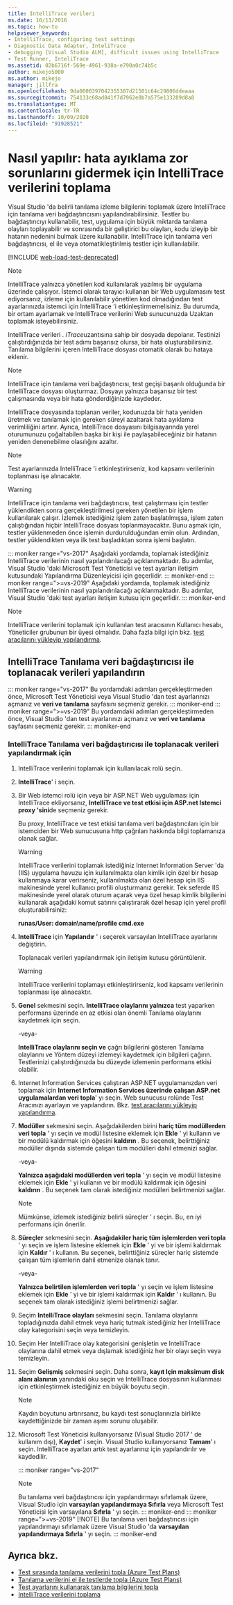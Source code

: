 ```yaml
---
title: IntelliTrace verileri
ms.date: 10/13/2016
ms.topic: how-to
helpviewer_keywords:
- IntelliTrace, configuring test settings
- Diagnostic Data Adapter, InteliTrace
- debugging [Visual Studio ALM], difficult issues using IntelliTrace
- Test Runner, InteliTrace
ms.assetid: 02b6716f-569e-4961-938a-e790a0c74b5c
author: mikejo5000
ms.author: mikejo
manager: jillfra
ms.openlocfilehash: 9da0000397042355387d21501c64c29806ddeaaa
ms.sourcegitcommit: 754133c68ad841f7d7962e0b7a575e133289d8a8
ms.translationtype: MT
ms.contentlocale: tr-TR
ms.lasthandoff: 10/09/2020
ms.locfileid: "91928521"
---
```

# <a name="how-to-collect-intellitrace-data-to-help-debug-difficult-issues"></a>Nasıl yapılır: hata ayıklama zor sorunlarını gidermek için IntelliTrace verilerini toplama

Visual Studio 'da belirli tanılama izleme bilgilerini toplamak üzere IntelliTrace için tanılama veri bağdaştırıcısını yapılandırabilirsiniz. Testler bu bağdaştırıcıyı kullanabilir, test, uygulama için büyük miktarda tanılama olayları toplayabilir ve sonrasında bir geliştirici bu olayları, kodu izleyip bir hatanın nedenini bulmak üzere kullanabilir. IntelliTrace için tanılama veri bağdaştırıcısı, el ile veya otomatikleştirilmiş testler için kullanılabilir.

[!INCLUDE [web-load-test-deprecated](includes/web-load-test-deprecated.md)]

> [!NOTE]
> IntelliTrace yalnızca yönetilen kod kullanılarak yazılmış bir uygulama üzerinde çalışıyor. İstemci olarak tarayıcı kullanan bir Web uygulamasını test ediyorsanız, izleme için kullanılabilir yönetilen kod olmadığından test ayarlarınızda istemci için IntelliTrace 'i etkinleştirmemelisiniz. Bu durumda, bir ortam ayarlamak ve IntelliTrace verilerini Web sunucunuzda Uzaktan toplamak isteyebilirsiniz.

IntelliTrace verileri *. iTrace*uzantısına sahip bir dosyada depolanır. Testinizi çalıştırdığınızda bir test adımı başarısız olursa, bir hata oluşturabilirsiniz. Tanılama bilgilerini içeren IntelliTrace dosyası otomatik olarak bu hataya eklenir.

> [!NOTE]
> IntelliTrace için tanılama veri bağdaştırıcısı, test geçişi başarılı olduğunda bir IntelliTrace dosyası oluşturmaz. Dosyayı yalnızca başarısız bir test çalışmasında veya bir hata gönderdiğinizde kaydeder.

IntelliTrace dosyasında toplanan veriler, kodunuzda bir hata yeniden üretmek ve tanılamak için gereken süreyi azaltarak hata ayıklama verimliliğini artırır. Ayrıca, IntelliTrace dosyasını bilgisayarında yerel oturumunuzu çoğaltabilen başka bir kişi ile paylaşabileceğiniz bir hatanın yeniden denenebilme olasılığını azaltır.

> [!NOTE]
> Test ayarlarınızda IntelliTrace 'i etkinleştirirseniz, kod kapsamı verilerinin toplanması işe alınacaktır.

> [!WARNING]
> IntelliTrace için tanılama veri bağdaştırıcısı, test çalıştırması için testler yüklendikten sonra gerçekleştirilmesi gereken yönetilen bir işlem kullanılarak çalışır. İzlemek istediğiniz işlem zaten başlatılmışsa, işlem zaten çalıştığından hiçbir IntelliTrace dosyası toplanmayacaktır. Bunu aşmak için, testler yüklenmeden önce işlemin durdurulduğundan emin olun. Ardından, testler yüklendikten veya ilk test başladıktan sonra işlemi başlatın.

::: moniker range="vs-2017"
Aşağıdaki yordamda, toplamak istediğiniz IntelliTrace verilerinin nasıl yapılandırılacağı açıklanmaktadır. Bu adımlar, Visual Studio 'daki Microsoft Test Yöneticisi ve test ayarları iletişim kutusundaki Yapılandırma Düzenleyicisi için geçerlidir.
::: moniker-end
::: moniker range=">=vs-2019"
Aşağıdaki yordamda, toplamak istediğiniz IntelliTrace verilerinin nasıl yapılandırılacağı açıklanmaktadır. Bu adımlar, Visual Studio 'daki test ayarları iletişim kutusu için geçerlidir.
::: moniker-end

> [!NOTE]
> IntelliTrace verilerini toplamak için kullanılan test aracısının Kullanıcı hesabı, Yöneticiler grubunun bir üyesi olmalıdır. Daha fazla bilgi için bkz. [test aracılarını yükleyip yapılandırma](../test/lab-management/install-configure-test-agents.md).

## <a name="configure-the-data-to-collect-with-the-intellitrace-diagnostic-data-adapter"></a>IntelliTrace Tanılama veri bağdaştırıcısı ile toplanacak verileri yapılandırın

::: moniker range="vs-2017"
Bu yordamdaki adımları gerçekleştirmeden önce, Microsoft Test Yöneticisi veya Visual Studio 'dan test ayarlarınızı açmanız ve **veri ve tanılama** sayfasını seçmeniz gerekir.
::: moniker-end
::: moniker range=">=vs-2019"
Bu yordamdaki adımları gerçekleştirmeden önce, Visual Studio 'dan test ayarlarınızı açmanız ve **veri ve tanılama** sayfasını seçmeniz gerekir.
::: moniker-end

### <a name="to-configure-the-data-to-collect-with-the-intellitrace-diagnostic-data-adapter"></a>IntelliTrace Tanılama veri bağdaştırıcısı ile toplanacak verileri yapılandırmak için

1. IntelliTrace verilerini toplamak için kullanılacak rolü seçin.

2. **IntelliTrace**' i seçin.

3. Bir Web istemci rolü için veya bir ASP.NET Web uygulaması için IntelliTrace ekliyorsanız, **IntelliTrace ve test etkisi için ASP.net Istemci proxy 'sini**de seçmeniz gerekir.

     Bu proxy, IntelliTrace ve test etkisi tanılama veri bağdaştırıcıları için bir istemciden bir Web sunucusuna http çağrıları hakkında bilgi toplamanıza olanak sağlar.

    > [!WARNING]
    > IntelliTrace verilerini toplamak istediğiniz Internet Information Server 'da (IIS) uygulama havuzu için kullanılmakta olan kimlik için özel bir hesap kullanmaya karar verirseniz, kullanılmakta olan özel hesap için IIS makinesinde yerel kullanıcı profili oluşturmanız gerekir. Tek seferde IIS makinesinde yerel olarak oturum açarak veya özel hesap kimlik bilgilerini kullanarak aşağıdaki komut satırını çalıştırarak özel hesap için yerel profil oluşturabilirsiniz:
    >
    > **runas/User: domain\name/profile cmd.exe**

4. **IntelliTrace** için **Yapılandır** ' ı seçerek varsayılan IntelliTrace ayarlarını değiştirin.

     Toplanacak verileri yapılandırmak için iletişim kutusu görüntülenir.

    > [!WARNING]
    > IntelliTrace verilerini toplamayı etkinleştirirseniz, kod kapsamı verilerinin toplanması işe alınacaktır.

5. **Genel** sekmesini seçin. **IntelliTrace olaylarını yalnızca** test yaparken performans üzerinde en az etkisi olan önemli Tanılama olaylarını kaydetmek için seçin.

     -veya-

     **IntelliTrace olaylarını seçin ve** çağrı bilgilerini gösteren Tanılama olaylarını ve Yöntem düzeyi izlemeyi kaydetmek için bilgileri çağırın. Testlerinizi çalıştırdığınızda bu düzeyde izlemenin performans etkisi olabilir.

6. Internet Information Services çalıştıran ASP.NET uygulamanızdan veri toplamak için **Internet Information Services üzerinde çalışan ASP.net uygulamalardan veri topla**' yı seçin. Web sunucusu rolünde Test Aracınızı ayarlayın ve yapılandırın. Bkz. [test aracılarını yükleyip yapılandırma](../test/lab-management/install-configure-test-agents.md).

7. **Modüller** sekmesini seçin. Aşağıdakilerden birini **hariç tüm modüllerden veri topla** ' yı seçin ve modül listesine eklemek için **Ekle** ' yi kullanın ve bir modülü kaldırmak için öğesini **kaldırın** . Bu seçenek, belirttiğiniz modüller dışında sistemde çalışan tüm modülleri dahil etmenizi sağlar.

     -veya-

     **Yalnızca aşağıdaki modüllerden veri topla** ' yı seçin ve modül listesine eklemek için **Ekle** ' yi kullanın ve bir modülü kaldırmak için öğesini **kaldırın** . Bu seçenek tam olarak istediğiniz modülleri belirtmenizi sağlar.

    > [!NOTE]
    > Mümkünse, izlemek istediğiniz belirli süreçler ' ı seçin. Bu, en iyi performans için önerilir.

8. **Süreçler** sekmesini seçin. **Aşağıdakiler hariç tüm işlemlerden veri topla** ' yı seçin ve işlem listesine eklemek için **Ekle** ' yi ve bir işlemi kaldırmak için **Kaldır** ' ı kullanın. Bu seçenek, belirttiğiniz süreçler hariç sistemde çalışan tüm işlemlerin dahil etmenize olanak tanır.

     -veya-

     **Yalnızca belirtilen işlemlerden veri topla** ' yı seçin ve işlem listesine eklemek için **Ekle** ' yi ve bir işlemi kaldırmak için **Kaldır** ' ı kullanın. Bu seçenek tam olarak istediğiniz işlemi belirtmenizi sağlar.

9. Seçim **IntelliTrace olayları** sekmesini seçin. Tanılama olaylarını topladığınızda dahil etmek veya hariç tutmak istediğiniz her IntelliTrace olay kategorisini seçin veya temizleyin.

10. Seçim Her IntelliTrace olay kategorisini genişletin ve IntelliTrace olaylarına dahil etmek veya dışlamak istediğiniz her bir olayı seçin veya temizleyin.

11. Seçim **Gelişmiş** sekmesini seçin. Daha sonra, **kayıt Için maksimum disk alanı alanının** yanındaki oku seçin ve IntelliTrace dosyasının kullanması için etkinleştirmek istediğiniz en büyük boyutu seçin.

    > [!NOTE]
    > Kaydın boyutunu artırırsanız, bu kaydı test sonuçlarınızla birlikte kaydettiğinizde bir zaman aşımı sorunu oluşabilir.

12. Microsoft Test Yöneticisi kullanıyorsanız (Visual Studio 2017 ' de kullanım dışı), **Kaydet**' i seçin. Visual Studio kullanıyorsanız **Tamam**' ı seçin. IntelliTrace ayarları artık test ayarlarınız için yapılandırılır ve kaydedilir.

    ::: moniker range="vs-2017"
    > [!NOTE]
    > Bu tanılama veri bağdaştırıcısı için yapılandırmayı sıfırlamak üzere, Visual Studio için **varsayılan yapılandırmaya Sıfırla** veya Microsoft Test Yöneticisi Için varsayılana **Sıfırla** ' yı seçin.
    ::: moniker-end
    ::: moniker range=">=vs-2019"
    > [!NOTE]
    > Bu tanılama veri bağdaştırıcısı için yapılandırmayı sıfırlamak üzere Visual Studio 'da **varsayılan yapılandırmaya Sıfırla** ' yı seçin.
    ::: moniker-end

## <a name="see-also"></a>Ayrıca bkz.

- [Test sırasında tanılama verilerini topla (Azure Test Plans)](/azure/devops/test/collect-diagnostic-data?view=vsts&preserve-view=true)
- [Tanılama verilerini el ile testlerde topla (Azure Test Plans)](/azure/devops/test/mtm/collect-more-diagnostic-data-in-manual-tests?view=vsts&preserve-view=true)
- [Test ayarlarını kullanarak tanılama bilgilerini topla](../test/collect-diagnostic-information-using-test-settings.md)
- [IntelliTrace verilerini toplama](../test/how-to-collect-intellitrace-data-to-help-debug-difficult-issues.md)
